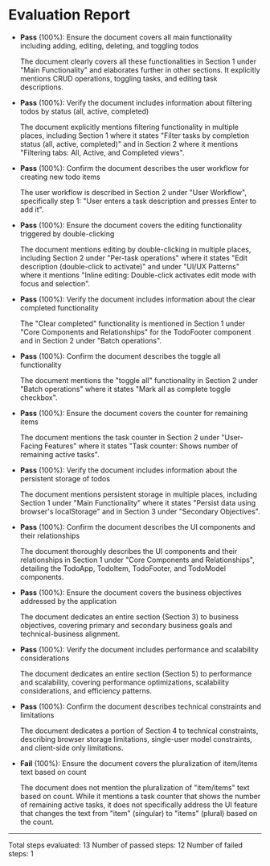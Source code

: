 # Evaluation Report

- **Pass** (100%): Ensure the document covers all main functionality including adding, editing, deleting, and toggling todos
  
  The document clearly covers all these functionalities in Section 1 under "Main Functionality" and elaborates further in other sections. It explicitly mentions CRUD operations, toggling tasks, and editing task descriptions.

- **Pass** (100%): Verify the document includes information about filtering todos by status (all, active, completed)
  
  The document explicitly mentions filtering functionality in multiple places, including Section 1 where it states "Filter tasks by completion status (all, active, completed)" and in Section 2 where it mentions "Filtering tabs: All, Active, and Completed views".

- **Pass** (100%): Confirm the document describes the user workflow for creating new todo items
  
  The user workflow is described in Section 2 under "User Workflow", specifically step 1: "User enters a task description and presses Enter to add it".

- **Pass** (100%): Ensure the document covers the editing functionality triggered by double-clicking
  
  The document mentions editing by double-clicking in multiple places, including Section 2 under "Per-task operations" where it states "Edit description (double-click to activate)" and under "UI/UX Patterns" where it mentions "Inline editing: Double-click activates edit mode with focus and selection".

- **Pass** (100%): Verify the document includes information about the clear completed functionality
  
  The "Clear completed" functionality is mentioned in Section 1 under "Core Components and Relationships" for the TodoFooter component and in Section 2 under "Batch operations".

- **Pass** (100%): Confirm the document describes the toggle all functionality
  
  The document mentions the "toggle all" functionality in Section 2 under "Batch operations" where it states "Mark all as complete toggle checkbox".

- **Pass** (100%): Ensure the document covers the counter for remaining items
  
  The document mentions the task counter in Section 2 under "User-Facing Features" where it states "Task counter: Shows number of remaining active tasks".

- **Pass** (100%): Verify the document includes information about the persistent storage of todos
  
  The document mentions persistent storage in multiple places, including Section 1 under "Main Functionality" where it states "Persist data using browser's localStorage" and in Section 3 under "Secondary Objectives".

- **Pass** (100%): Confirm the document describes the UI components and their relationships
  
  The document thoroughly describes the UI components and their relationships in Section 1 under "Core Components and Relationships", detailing the TodoApp, TodoItem, TodoFooter, and TodoModel components.

- **Pass** (100%): Ensure the document covers the business objectives addressed by the application
  
  The document dedicates an entire section (Section 3) to business objectives, covering primary and secondary business goals and technical-business alignment.

- **Pass** (100%): Verify the document includes performance and scalability considerations
  
  The document dedicates an entire section (Section 5) to performance and scalability, covering performance optimizations, scalability considerations, and efficiency patterns.

- **Pass** (100%): Confirm the document describes technical constraints and limitations
  
  The document dedicates a portion of Section 4 to technical constraints, describing browser storage limitations, single-user model constraints, and client-side only limitations.

- **Fail** (100%): Ensure the document covers the pluralization of item/items text based on count
  
  The document does not mention the pluralization of "item/items" text based on count. While it mentions a task counter that shows the number of remaining active tasks, it does not specifically address the UI feature that changes the text from "item" (singular) to "items" (plural) based on the count.

---

Total steps evaluated: 13
Number of passed steps: 12
Number of failed steps: 1